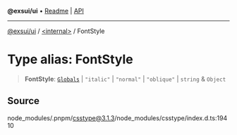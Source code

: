 **@exsui/ui** • [Readme](../../README.md) \| [API](../../globals.md)

***

[@exsui/ui](../../README.md) / [\<internal\>](../README.md) / FontStyle

# Type alias: FontStyle

> **FontStyle**: [`Globals`](Globals.md) \| `"italic"` \| `"normal"` \| `"oblique"` \| `string` & `Object`

## Source

node\_modules/.pnpm/csstype@3.1.3/node\_modules/csstype/index.d.ts:19410
